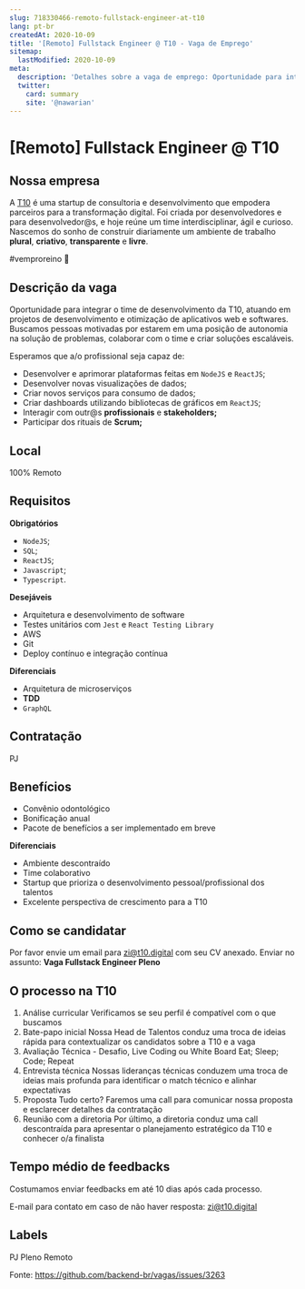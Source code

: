 ```yaml
---
slug: 718330466-remoto-fullstack-engineer-at-t10
lang: pt-br
createdAt: 2020-10-09
title: '[Remoto] Fullstack Engineer @ T10 - Vaga de Emprego'
sitemap:
  lastModified: 2020-10-09
meta:
  description: 'Detalhes sobre a vaga de emprego: Oportunidade para integrar o time de desenvolvimento da T10, atuando em projetos de desenvolvimento e otimização de aplicativos web e softwares. Buscamos pessoas motivadas por estarem em uma posição de autonomia na solução de problemas, colaborar com o time e criar soluções escaláveis. Esperamos que a/o profissional seja capaz de: - Desenvolver e aprimorar plataformas feitas em `NodeJS` e `ReactJS`; - Desenvolver novas visualizações de dados; - Criar novos serviços para consumo de dados; - Criar dashboards utilizando bibliotecas de gráficos em `ReactJS`; - Interagir com outr@s **profissionais** e **stakeholders;** - Participar dos rituais de **Scrum;**'
  twitter:
    card: summary
    site: '@nawarian'
---
```


# [Remoto] Fullstack Engineer @ T10

## Nossa empresa
A [T10](https://t10.digital/) é uma startup de consultoria e desenvolvimento que empodera parceiros para a transformação digital. Foi criada por desenvolvedores e para desenvolvedor@s, e hoje reúne um time interdisciplinar, ágil e curioso. Nascemos do sonho de construir diariamente um ambiente de trabalho **plural**, **criativo**, **transparente** e **livre**.

#vemproreino 🏰

## Descrição da vaga
Oportunidade para integrar o time de desenvolvimento da T10, atuando em projetos de desenvolvimento e otimização de aplicativos web e softwares. Buscamos pessoas motivadas por estarem em uma posição de autonomia na solução de problemas, colaborar com o time e criar soluções escaláveis.

Esperamos que a/o profissional seja capaz de:

- Desenvolver e aprimorar plataformas feitas em `NodeJS` e `ReactJS`;
- Desenvolver novas visualizações de dados;
- Criar novos serviços para consumo de dados;
- Criar dashboards utilizando bibliotecas de gráficos em `ReactJS`;
- Interagir com outr@s **profissionais** e **stakeholders;**
- Participar dos rituais de **Scrum;**

## Local
100% Remoto

## Requisitos
**Obrigatórios**

- `NodeJS`;
- `SQL`;
- `ReactJS`;
- `Javascript`;
- `Typescript`.

**Desejáveis**

- Arquitetura e desenvolvimento de software
- Testes unitários com `Jest` e `React Testing Library`
- AWS
- Git
- Deploy contínuo e integração contínua

**Diferenciais**
- Arquitetura de microserviços
- **TDD**
- `GraphQL`

## Contratação
PJ

## Benefícios
- Convênio odontológico
- Bonificação anual
- Pacote de benefícios a ser implementado em breve

**Diferenciais**

- Ambiente descontraído
- Time colaborativo
- Startup que prioriza o desenvolvimento pessoal/profissional dos talentos
- Excelente perspectiva de crescimento para a T10

## Como se candidatar
Por favor envie um email para zi@t10.digital com seu CV anexado. Enviar no assunto: **Vaga Fullstack Engineer Pleno**

## O processo na T10
1. Análise curricular
Verificamos se seu perfil é compatível com o que buscamos
2. Bate-papo inicial
Nossa Head de Talentos conduz uma troca de ideias rápida para contextualizar os candidatos sobre a T10 e a vaga
3. Avaliação Técnica - Desafio, Live Coding ou White Board
Eat; Sleep; Code; Repeat
4. Entrevista técnica
Nossas lideranças técnicas conduzem uma troca de ideias mais profunda para identificar o match técnico e alinhar expectativas
5. Proposta
Tudo certo? Faremos uma call para comunicar nossa proposta e esclarecer detalhes da contratação
6. Reunião com a diretoria
Por último, a diretoria conduz uma call descontraída para apresentar o planejamento estratégico da T10 e conhecer o/a finalista

## Tempo médio de feedbacks
Costumamos enviar feedbacks em até 10 dias após cada processo.

E-mail para contato em caso de não haver resposta: zi@t10.digital

## Labels
PJ
Pleno
Remoto

Fonte: https://github.com/backend-br/vagas/issues/3263